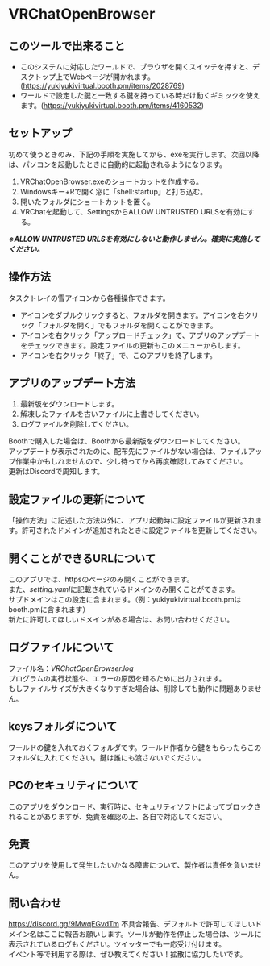 # VRChatOpenBrowser

## このツールで出来ること
- このシステムに対応したワールドで、ブラウザを開くスイッチを押すと、デスクトップ上でWebページが開かれます。(https://yukiyukivirtual.booth.pm/items/2028769)
- ワールドで設定した鍵と一致する鍵を持っている時だけ動くギミックを使えます。(https://yukiyukivirtual.booth.pm/items/4160532)

## セットアップ
初めて使うときのみ、下記の手順を実施してから、exeを実行します。次回以降は、パソコンを起動したときに自動的に起動されるようになります。

1. VRChatOpenBrowser.exeのショートカットを作成する。
2. Windowsキー+Rで開く窓に「shell:startup」と打ち込む。
3. 開いたフォルダにショートカットを置く。
4. VRChatを起動して、SettingsからALLOW UNTRUSTED URLSを有効にする。

***※ALLOW UNTRUSTED URLSを有効にしないと動作しません。確実に実施してください。***

## 操作方法
タスクトレイの雪アイコンから各種操作できます。

- アイコンをダブルクリックすると、フォルダを開きます。アイコンを右クリック「フォルダを開く」でもフォルダを開くことができます。
- アイコンを右クリック「アップロードチェック」で、アプリのアップデートをチェックできます。設定ファイルの更新もこのメニューからします。
- アイコンを右クリック「終了」で、このアプリを終了します。

## アプリのアップデート方法
1. 最新版をダウンロードします。
2. 解凍したファイルを古いファイルに上書きしてください。
3. ログファイルを削除してください。

Boothで購入した場合は、Boothから最新版をダウンロードしてください。  
アップデートが表示されたのに、配布先にファイルがない場合は、ファイルアップ作業中かもしれませんので、少し待ってから再度確認してみてください。  
更新はDiscordで周知します。  

## 設定ファイルの更新について
「操作方法」に記述した方法以外に、アプリ起動時に設定ファイルが更新されます。許可されたドメインが追加されたときに設定ファイルを更新してください。

## 開くことができるURLについて
このアプリでは、httpsのページのみ開くことができます。  
また、*setting.yaml*に記載されているドメインのみ開くことができます。  
サブドメインはこの設定に含まれます。（例：yukiyukivirtual.booth.pmはbooth.pmに含まれます）  
新たに許可してほしいドメインがある場合は、お問い合わせください。

## ログファイルについて
ファイル名：*VRChatOpenBrowser.log*  
プログラムの実行状態や、エラーの原因を知るために出力されます。  
もしファイルサイズが大きくなりすぎた場合は、削除しても動作に問題ありません。

## keysフォルダについて
ワールドの鍵を入れておくフォルダです。ワールド作者から鍵をもらったらこのフォルダに入れてください。鍵は誰にも渡さないでください。

## PCのセキュリティについて
このアプリをダウンロード、実行時に、セキュリティソフトによってブロックされることがありますが、免責を確認の上、各自で対応してください。

## 免責
このアプリを使用して発生したいかなる障害について、製作者は責任を負いません。

## 問い合わせ
https://discord.gg/9MwqEGvdTm
不具合報告、デフォルトで許可してほしいドメイン名はここに報告お願いします。ツールが動作を停止した場合は、ツールに表示されているログもください。ツイッターでも一応受け付けます。  
イベント等で利用する際は、ぜひ教えてください！拡散に協力したいです。

